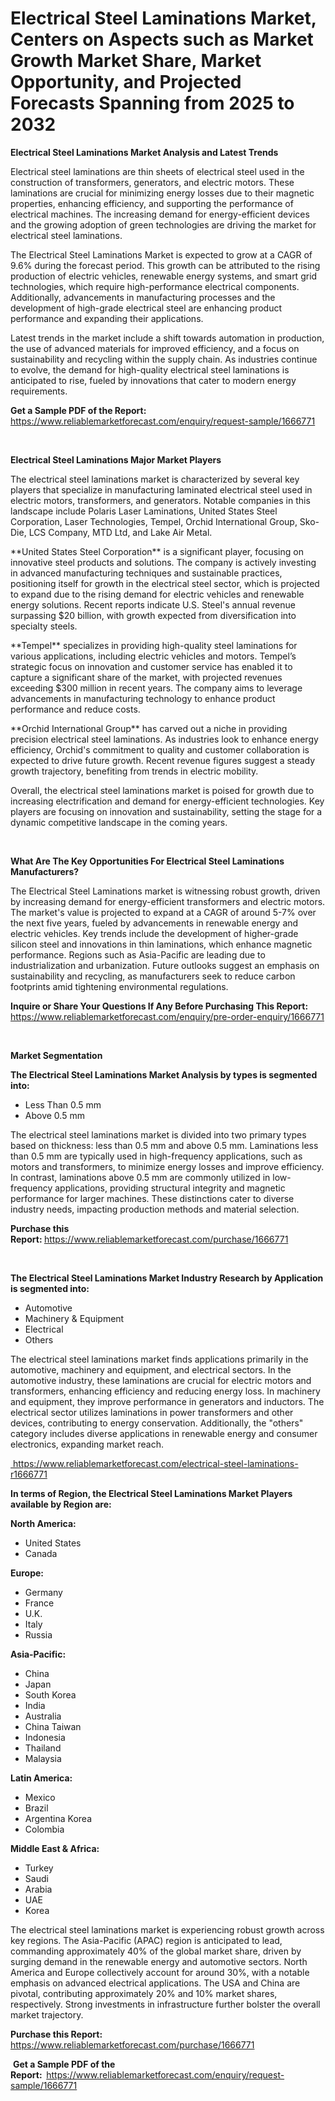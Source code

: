 <p><h1>Electrical Steel Laminations Market, Centers on Aspects such as Market Growth Market Share, Market Opportunity, and Projected Forecasts Spanning from 2025 to 2032</h1></p><p><strong>Electrical Steel Laminations Market Analysis and Latest Trends</strong></p>
<p><p>Electrical steel laminations are thin sheets of electrical steel used in the construction of transformers, generators, and electric motors. These laminations are crucial for minimizing energy losses due to their magnetic properties, enhancing efficiency, and supporting the performance of electrical machines. The increasing demand for energy-efficient devices and the growing adoption of green technologies are driving the market for electrical steel laminations.</p><p>The Electrical Steel Laminations Market is expected to grow at a CAGR of 9.6% during the forecast period. This growth can be attributed to the rising production of electric vehicles, renewable energy systems, and smart grid technologies, which require high-performance electrical components. Additionally, advancements in manufacturing processes and the development of high-grade electrical steel are enhancing product performance and expanding their applications.</p><p>Latest trends in the market include a shift towards automation in production, the use of advanced materials for improved efficiency, and a focus on sustainability and recycling within the supply chain. As industries continue to evolve, the demand for high-quality electrical steel laminations is anticipated to rise, fueled by innovations that cater to modern energy requirements.</p></p>
<p><strong>Get a Sample PDF of the Report:&nbsp;</strong> <a href="https://www.reliablemarketforecast.com/enquiry/request-sample/1666771?utm_campaign=3013&utm_medium=2&utm_source=Github&utm_content=ia&utm_term=16042025&utm_id=electrical-steel-laminations">https://www.reliablemarketforecast.com/enquiry/request-sample/1666771</a></p>
<p>&nbsp;</p>
<p><strong>Electrical Steel Laminations Major Market Players</strong></p>
<p><p>The electrical steel laminations market is characterized by several key players that specialize in manufacturing laminated electrical steel used in electric motors, transformers, and generators. Notable companies in this landscape include Polaris Laser Laminations, United States Steel Corporation, Laser Technologies, Tempel, Orchid International Group, Sko-Die, LCS Company, MTD Ltd, and Lake Air Metal.</p><p>**United States Steel Corporation** is a significant player, focusing on innovative steel products and solutions. The company is actively investing in advanced manufacturing techniques and sustainable practices, positioning itself for growth in the electrical steel sector, which is projected to expand due to the rising demand for electric vehicles and renewable energy solutions. Recent reports indicate U.S. Steel's annual revenue surpassing $20 billion, with growth expected from diversification into specialty steels.</p><p>**Tempel** specializes in providing high-quality steel laminations for various applications, including electric vehicles and motors. Tempel’s strategic focus on innovation and customer service has enabled it to capture a significant share of the market, with projected revenues exceeding $300 million in recent years. The company aims to leverage advancements in manufacturing technology to enhance product performance and reduce costs.</p><p>**Orchid International Group** has carved out a niche in providing precision electrical steel laminations. As industries look to enhance energy efficiency, Orchid's commitment to quality and customer collaboration is expected to drive future growth. Recent revenue figures suggest a steady growth trajectory, benefiting from trends in electric mobility.</p><p>Overall, the electrical steel laminations market is poised for growth due to increasing electrification and demand for energy-efficient technologies. Key players are focusing on innovation and sustainability, setting the stage for a dynamic competitive landscape in the coming years.</p></p>
<p>&nbsp;</p>
<p><strong>What Are The Key Opportunities For Electrical Steel Laminations Manufacturers?</strong></p>
<p><p>The Electrical Steel Laminations market is witnessing robust growth, driven by increasing demand for energy-efficient transformers and electric motors. The market's value is projected to expand at a CAGR of around 5-7% over the next five years, fueled by advancements in renewable energy and electric vehicles. Key trends include the development of higher-grade silicon steel and innovations in thin laminations, which enhance magnetic performance. Regions such as Asia-Pacific are leading due to industrialization and urbanization. Future outlooks suggest an emphasis on sustainability and recycling, as manufacturers seek to reduce carbon footprints amid tightening environmental regulations.</p></p>
<p><strong>Inquire or Share Your Questions If Any Before Purchasing This Report:</strong> <a href="https://www.reliablemarketforecast.com/enquiry/pre-order-enquiry/1666771?utm_campaign=3013&utm_medium=2&utm_source=Github&utm_content=ia&utm_term=16042025&utm_id=electrical-steel-laminations">https://www.reliablemarketforecast.com/enquiry/pre-order-enquiry/1666771</a></p>
<p>&nbsp;</p>
<p><strong>Market Segmentation</strong></p>
<p><strong>The Electrical Steel Laminations Market Analysis by types is segmented into:</strong></p>
<p><ul><li>Less Than 0.5 mm</li><li>Above 0.5 mm</li></ul></p>
<p><p>The electrical steel laminations market is divided into two primary types based on thickness: less than 0.5 mm and above 0.5 mm. Laminations less than 0.5 mm are typically used in high-frequency applications, such as motors and transformers, to minimize energy losses and improve efficiency. In contrast, laminations above 0.5 mm are commonly utilized in low-frequency applications, providing structural integrity and magnetic performance for larger machines. These distinctions cater to diverse industry needs, impacting production methods and material selection.</p></p>
<p><strong>Purchase this Report:&nbsp;</strong><a href="https://www.reliablemarketforecast.com/purchase/1666771?utm_campaign=3013&utm_medium=2&utm_source=Github&utm_content=ia&utm_term=16042025&utm_id=electrical-steel-laminations">https://www.reliablemarketforecast.com/purchase/1666771</a></p>
<p>&nbsp;</p>
<p><strong>The Electrical Steel Laminations Market Industry Research by Application is segmented into:</strong></p>
<p><ul><li>Automotive</li><li>Machinery & Equipment</li><li>Electrical</li><li>Others</li></ul></p>
<p><p>The electrical steel laminations market finds applications primarily in the automotive, machinery and equipment, and electrical sectors. In the automotive industry, these laminations are crucial for electric motors and transformers, enhancing efficiency and reducing energy loss. In machinery and equipment, they improve performance in generators and inductors. The electrical sector utilizes laminations in power transformers and other devices, contributing to energy conservation. Additionally, the "others" category includes diverse applications in renewable energy and consumer electronics, expanding market reach.</p></p>
<p><a href="https://www.reliablemarketforecast.com/electrical-steel-laminations-r1666771?utm_campaign=3013&utm_medium=2&utm_source=Github&utm_content=ia&utm_term=16042025&utm_id=electrical-steel-laminations">&nbsp;https://www.reliablemarketforecast.com/electrical-steel-laminations-r1666771</a></p>
<p><strong>In terms of Region, the Electrical Steel Laminations Market Players available by Region are:</strong></p>
<p>
    <p> <strong> North America: </strong>
        <ul>
            <li>United States</li>
            <li>Canada</li>
        </ul>
        </p> 
    <p> <strong> Europe: </strong>
        <ul>
            <li>Germany</li>
            <li>France</li>
            <li>U.K.</li>
            <li>Italy</li>
            <li>Russia</li>
        </ul>
        </p> 
    <p> <strong> Asia-Pacific: </strong>
        <ul>
            <li>China</li>
            <li>Japan</li>
            <li>South Korea</li>
            <li>India</li>
            <li>Australia</li>
            <li>China Taiwan</li>
            <li>Indonesia</li>
            <li>Thailand</li>
            <li>Malaysia</li>
        </ul>
        </p> 
    <p> <strong> Latin America: </strong>
        <ul>
            <li>Mexico</li>
            <li>Brazil</li>
            <li>Argentina Korea</li>
            <li>Colombia</li>
        </ul>
        </p> 
    <p> <strong> Middle East & Africa: </strong>
        <ul>
            <li>Turkey</li>
            <li>Saudi</li>
            <li>Arabia</li>
            <li>UAE</li>
            <li>Korea</li>
        </ul>
    </p>
    </p>
<p><p>The electrical steel laminations market is experiencing robust growth across key regions. The Asia-Pacific (APAC) region is anticipated to lead, commanding approximately 40% of the global market share, driven by surging demand in the renewable energy and automotive sectors. North America and Europe collectively account for around 30%, with a notable emphasis on advanced electrical applications. The USA and China are pivotal, contributing approximately 20% and 10% market shares, respectively. Strong investments in infrastructure further bolster the overall market trajectory.</p></p>
<p><strong>Purchase this Report: </strong><a href="https://www.reliablemarketforecast.com/purchase/1666771?utm_campaign=3013&utm_medium=2&utm_source=Github&utm_content=ia&utm_term=16042025&utm_id=electrical-steel-laminations">https://www.reliablemarketforecast.com/purchase/1666771</a></p>
<p>&nbsp;<strong>Get a Sample PDF of the Report:&nbsp;&nbsp;</strong><a href="https://www.reliablemarketforecast.com/enquiry/request-sample/1666771?utm_campaign=3013&utm_medium=2&utm_source=Github&utm_content=ia&utm_term=16042025&utm_id=electrical-steel-laminations">https://www.reliablemarketforecast.com/enquiry/request-sample/1666771</a></p>
<p><strong></strong></p>
<p><p></p><p></p><p></p></p>